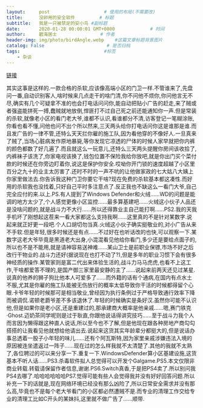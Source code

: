 ```yaml
---
layout:     post                    # 使用的布局(不需要改)
title:      没卵用的安全软件         # 标题
subtitle:   我是一只被禁足的安小鸟 #副标题
date:       2020-01-28 00:00:01 GMT+0800             # 时间
author:     碧海居士                # 作者
header-img: img/photo/birdAngle.webp    #这篇文章标题背景图片
catalog: False                       # 是否归档
tags:                               #标签
    - 杂谈
---
```


[链接](https://www.zhihu.com/question/329027536/answer/940500924)


其实这事是这样的.一款合格的杀软,应该像高端小区的门卫一样.不管谁来了,先盘问一番,自动识别客人,啥时候来几点走干的啥门清,你不问他不烦你,你问他言无不尽,确实有几个可疑拿不准的也会打电话问问你,能自动把贴小广告的赶走,来了贼或者强盗能拼死一搏,蠢贼就地放倒,悍匪打不过自己死之前还能通知你一声.但是常装的杀软,就像老小区的看门老大爷,谁都不认识,看谁都分不清,访客登记一笔糊涂账,你看也看不懂,问他也问不出个所以然来,三天两头给你打电话问你这是谁那是谁.而且发广告的一律不管,还特么天天拦你雇的施工队,因为看他穿的不像好人.一旦真来了贼了,当场心脏病发作原地暴毙,等你发现它凉透的尸体的时候人家早就把你内裤的颜色都数了好几遍了.而且就这么一玩意儿,还特么三天两头提醒你房间该收拾了,内裤袜子该洗了,你家电视该换了,钱包位置不保险我给你放吧,就是你出门买个菜付款的时候还在你旁边盯着你,说这是保护你安全.哎呦你开门锁的速度超越了小区里百分之九十的业主太厉害了.还时不时的一声不吭的让他做家政的七大姑八大姨上你家里做法去.你告诉我这种门卫你要它干啥?现在免费的杀软基本都这凑性.而好用的杀软我也没找着,只好自己平时多注意点了.反正我也不缺这么一看门大爷,自己完全应付的来.以上.PS.有人提到了Windows Defender和火绒……WD的问题是能调的地方太少了,个人感觉更像小区监控……最多算基建吧……火绒这小伙子人品还是没啥问题的,就是战斗力不大行……所以还得靠业主自己能打啊……PS2.我的天我手机坏了刚想起这茬来一看大家都这么支持我啊……这里真的不是针对某数字.说起来就正好更一段吧.个人口胡切勿当真.火绒这小伙子确实挺敬业的,对小广告从来不手软.但是年轻,很多时候还是有点……不过好在也听话改的也快,可以观察一下.某数字这老大爷毕竟是黑道老大出身,小混混看见他给你看门,多少还是要给点面子的,所以也不是不能用,就是请神容易送神难……某山卫士是前职业保镖,市场不好之后改行干物业的.战斗力还好(据说现在也打不动了?),但是多年的职业习惯下会有很多神经质的操作.某管家则是富二代出来体验生活的,战斗力马马虎虎,也看不上这工作,干啥都爱答不理的,是国产御三家里最安静的主了……说起来前两天还见过某星.说真的他养的狮子狗比他本人可爱多了……而外籍的话有个通病,在国内有点水土不服,尤其是你雇的施工队能被无伤放行的概率太低导致你干活的时候都得留个心眼.卡爷年轻的时候那可是相当敬业,曾经因为执行条例过于严格导致通行效率下降而被调侃.诺顿老爵爷差不多该退休了.年轻的时候确实是条好汉.虽然你可能不认识他,但是如果你是老小区,还是重建过的,那承建商大概率是他亲戚……嗯,赛门铁克·Ghost.迈奶茶同学呢则是过于耿直,你跟他说话得讲究技巧……至于战斗力我个人而言因为懒得跟这种直人说话,所以至今也不了解,但是他现在跟各种房地产商勾勾搭搭的让我看见他就想给他请出去.说起来这货其实年龄辈分都挺大的,但是说话办事总透着一股子小年轻的味儿……还有个阿瓦斯特,因为家里亲戚涉嫌违法入境的原因被连坐遣返过一阵子……现在过的怎么样我就不太清楚了.其他的我就不太熟了,各位聘过的可以来分享一下.重复一下.WindowsDefender算小区基建设施,这货基本不听人话……PS3.杀毒软件拟人总觉得可以开发个Galgame.PS5.本文仅限非商业转载.转载请保留作者信息,谢谢.PS6.Switch真香,于是把PS4卖了.所以别问我PS4去哪了.哈哈哈哈哈哈PS7.觉得可能有些人会觉得我并没有好好回答问题.所以补充一下的话就是,现在网络环境已经没有那么凶险了,所以日常安全需求并没有那么高,毕竟也不是每个老大爷看门的小区都必然遭贼不是.而专业的清理工作交给专业的清理工比如C开头的某妹抖,这里就不做广告了……顺带.

